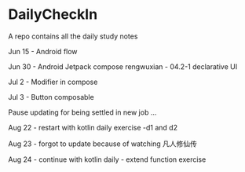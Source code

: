 # DailyCheckIn
A repo contains all the daily study notes

Jun 15 - Android flow

Jun 30 - Android Jetpack compose rengwuxian - 04.2-1 declarative UI

Jul 2 - Modifier in compose

Jul 3 - Button composable

Pause updating for being settled in new job ...

Aug 22 - restart with kotlin daily exercise -d1 and d2

Aug 23 - forgot to update because of watching 凡人修仙传

Aug 24 - continue with kotlin daily - extend function exercise

